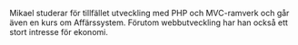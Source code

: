 Mikael studerar för tillfället utveckling med PHP och MVC-ramverk och går även en kurs om Affärssystem. Förutom webbutveckling har han också ett stort intresse för ekonomi.